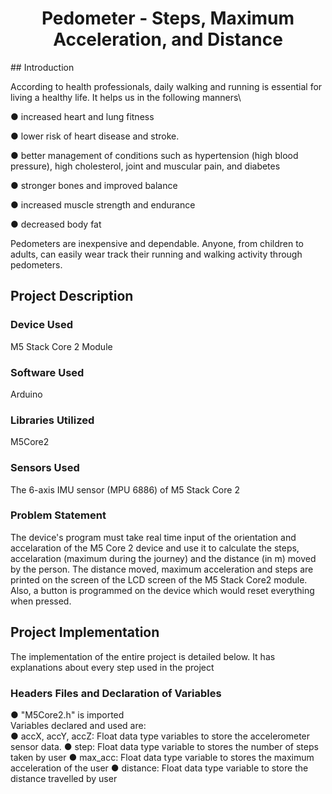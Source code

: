 <h1 align="center">Pedometer - Steps, Maximum Acceleration, and Distance </h1>
## Introduction

According to health professionals, daily walking and running is essential for living a healthy life. It helps us in the following manners\

● increased heart and lung fitness

● lower risk of heart disease and stroke.

● better management of conditions such as hypertension (high blood pressure), high cholesterol, joint and muscular pain, and diabetes

● stronger bones and improved balance

● increased muscle strength and endurance

● decreased body fat

Pedometers are inexpensive and dependable. Anyone, from children to adults, can easily wear track their running and walking activity through pedometers.

## Project Description
### Device Used
M5 Stack Core 2 Module

### Software Used
Arduino

### Libraries Utilized
M5Core2

### Sensors Used
The 6-axis IMU sensor (MPU 6886) of M5 Stack Core 2

### Problem Statement
The device's program must take real time input of the orientation and accelaration of the M5 Core 2 device and use it to calculate the steps, accelaration (maximum during the journey) and the distance (in m) moved by the person. The distance moved, maximum acceleration and steps are printed on the screen of the LCD screen of the M5 Stack Core2 module. Also, a button is programmed on the device which would reset everything when pressed.

## Project Implementation
The implementation of the entire project is detailed below. It has explanations about every step used in the project

### Headers Files and Declaration of Variables
● "M5Core2.h" is imported\
Variables declared and used are:\
● accX, accY, accZ: Float data type variables to store the accelerometer sensor data.
● step: Float data type variable to stores the number of steps taken by user
● max_acc: Float data type variable to stores the maximum acceleration of the user
● distance: Float data type variable to store the distance travelled by user
